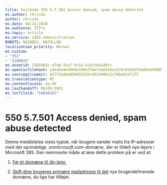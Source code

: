 ```yaml
---
title: Fejlkode 550 5.7.501 Access denied, spam abuse detected
ms.author: chrisda
author: chrisda
ms.date: 04/21/2020
ms.audience: ITPro
ms.topic: article
ms.service: o365-administration
ROBOTS: NOINDEX, NOFOLLOW
localization_priority: Normal
ms.custom:
- "351"
- "3100015"
ms.assetid: 3105905c-e7a0-42a7-9c5a-61dc56a1d6fc
ms.openlocfilehash: a3eebe4e9d69e100a750e74a6d34ec67dc0566df5dd6eb59809adb07ed8a682f
ms.sourcegitcommit: b5f7da89a650d2915dc652449623c78be6247175
ms.translationtype: MT
ms.contentlocale: da-DK
ms.lasthandoff: 08/05/2021
ms.locfileid: "54044262"
---
```

# <a name="550-57501-access-denied-spam-abuse-detected"></a>550 5.7.501 Access denied, spam abuse detected

Denne meddelelse vises typisk, når brugere sender mails fra IP-adresser med det oprindelige *.onmicrosoft.com-domæne,* der er tildelt nye lejere i Microsoft 365. Den nemmeste måde at løse dette problem på er ved at:

1. [Føj et domæne til din lejer.](https://docs.microsoft.com/microsoft-365/admin/setup/add-domain)

2. [Skift dine brugeres primære mailadresse til det](https://docs.microsoft.com/microsoft-365/admin/add-users/change-a-user-name-and-email-address) nye brugerdefinerede domæne, du lige har tilføjet.
